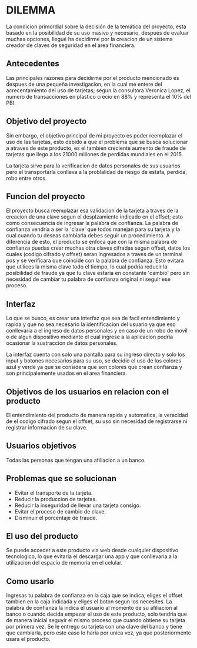 
# DILEMMA


La condicion primordial sobre la decisión de la temática del proyecto, esta basado en la posibilidad de su uso masivo y necesario, después de evaluar muchas opciones, llegué ha decidirme por la creacion de un sistema creador de claves de seguridad en el area financiera.
## Antecedentes
Las principales razones para decidirme por el producto mencionado es despues de una pequeña investigacion, en la cual me entere del acrecentamiento del uso de tarjetas; segun la consultora Veronica Lopez,  el numero de transacciones en plastico crecio en 88% y representa el 10% del PBI.

## Objetivo del proyecto
Sin embargo, el objetivo principal de mi proyecto es poder reemplazar el uso de las tarjetas, esto debido a que el problema que se busca solucionar a atraves de este producto, es el tambien creciente aumento de fraude de tarjetas que llego a los 21000 millones de perdidas mundiales en el 2015.

La tarjeta sirve para la verificacion de datos personales de sus usuarios pero el transportarla conlleva a la problalidad de riesgo de estafa, perdida, robo entre otros.

## Funcion del proyecto
El proyecto busca reemplazar esa validacion de la tarjeta a traves de la creacion de una clave segun el desplzamiento indicado en el offset; esto como consecuencia de ingresar la palabra de confianza. La palabra de confianza vendria a ser la 'clave' que todos manejan para su tarjeta y la cual cuando tu deseas cambiarla debes seguir un procedimiento. A diferencia de esto, el producto se enfoca que con la misma palabra de confianza puedas crear muchas otra claves cifradas segun offset, datos los cuales (codigo cifrado y offset) seran ingresados a traves de un terminal pos y se verificara que coincide con la palabra de confianza.
Esto evitara que utilices la misma clave todo el tiempo, lo cual podria reducir la posibilidad de fraude ya que tu clave estaria en constante 'cambio' pero sin necesidad de cambiar tu palabra de confianza original ni seguir ese proceso.

## Interfaz
Lo que se busco, es crear una interfaz que sea de facil entendimiento y rapida y que no sea necesario la identificacion del usuario ya que eso conllevaria a el ingreso de datos personales y en caso de un robo de movil o de algun  dispositivo mediante el cual ingrese a la aplicacion podria ocasionar la sustraccion de datos personales.

La interfaz cuenta con solo una pantalla para su ingreso directo y  solo los input y botones necesarios para su uso, se decidio el uso de los colores azul y verde ya que se considera que son colores que crean confianza y son principalemente usados en el area financiera.

## Objetivos de los usuarios en relacion con el producto

El entendimiento del producto de manera rapida y automatica, la veracidad de el codigo cifrado segun el offset, su uso sin necesidad de registrarse ni registrar informacion de su clave.

## Usuarios objetivos

Todas las personas que tengan una afiliacion a un banco.

## Problemas que se solucionan

- Evitar el transporte de la tarjeta.
- Reducir la produccion de tarjetas.
- Reducir la inseguridad de llevar una tarjeta consigo.
- Evitar el proceso de cambio de clave.
- Disminuir el porcentaje de fraude.

## El uso del  producto
Se puede acceder a este producto via web desde cualquier dispositivo tecnologico, lo que evitaria el descargar una app y que conllevaria a la utilizacion del espacio de memoria en el celular.

## Como usarlo
Ingresas tu palabra de confianza en la caja que se indica, eliges el offset tambien en la caja indicada y eliges el boton segun los necesites.
La palabra de confianza la indica el usuario al momento de su afiliacion al banco o cuando decida empezar el uso de este producto, solo tendria que de manera inicial seguyir el mismo proceso que cuando obtiene su tarjeta por primera vez.
Se le entrego su tarjeta con una clave del banco y tiene que cambiarla, pero este caso lo haria por unica vez, ya que posteriormente usara el producto.
